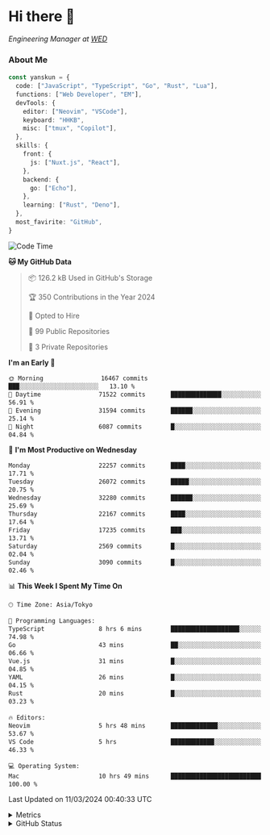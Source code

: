# Hi there&nbsp;:wave:

<!-- ![Alt text](https://spotify-recently-played-readme.vercel.app/api?user=31kynbuubkiu3r4qh4hjuaglhfay) -->

_Engineering Manager at [WED](https://github.com/wedinc)_

### About Me

```ts
const yanskun = {
  code: ["JavaScript", "TypeScript", "Go", "Rust", "Lua"],
  functions: ["Web Developer", "EM"],
  devTools: {
    editor: ["Neovim", "VSCode"],
    keyboard: "HHKB",
    misc: ["tmux", "Copilot"],
  },
  skills: {
    front: {
      js: ["Nuxt.js", "React"],
    },
    backend: {
      go: ["Echo"],
    },
    learning: ["Rust", "Deno"],
  },
  most_favirite: "GitHub",
}
```

<!--START_SECTION:waka-->
![Code Time](http://img.shields.io/badge/Code%20Time-733%20hrs%2014%20mins-blue)

**🐱 My GitHub Data** 

> 📦 126.2 kB Used in GitHub's Storage 
 > 
> 🏆 350 Contributions in the Year 2024
 > 
> 💼 Opted to Hire
 > 
> 📜 99 Public Repositories 
 > 
> 🔑 3 Private Repositories 
 > 
**I'm an Early 🐤** 

```text
🌞 Morning                16467 commits       ███░░░░░░░░░░░░░░░░░░░░░░   13.10 % 
🌆 Daytime                71522 commits       ██████████████░░░░░░░░░░░   56.91 % 
🌃 Evening                31594 commits       ██████░░░░░░░░░░░░░░░░░░░   25.14 % 
🌙 Night                  6087 commits        █░░░░░░░░░░░░░░░░░░░░░░░░   04.84 % 
```
📅 **I'm Most Productive on Wednesday** 

```text
Monday                   22257 commits       ████░░░░░░░░░░░░░░░░░░░░░   17.71 % 
Tuesday                  26072 commits       █████░░░░░░░░░░░░░░░░░░░░   20.75 % 
Wednesday                32280 commits       ██████░░░░░░░░░░░░░░░░░░░   25.69 % 
Thursday                 22167 commits       ████░░░░░░░░░░░░░░░░░░░░░   17.64 % 
Friday                   17235 commits       ███░░░░░░░░░░░░░░░░░░░░░░   13.71 % 
Saturday                 2569 commits        █░░░░░░░░░░░░░░░░░░░░░░░░   02.04 % 
Sunday                   3090 commits        █░░░░░░░░░░░░░░░░░░░░░░░░   02.46 % 
```


📊 **This Week I Spent My Time On** 

```text
🕑︎ Time Zone: Asia/Tokyo

💬 Programming Languages: 
TypeScript               8 hrs 6 mins        ███████████████████░░░░░░   74.98 % 
Go                       43 mins             ██░░░░░░░░░░░░░░░░░░░░░░░   06.66 % 
Vue.js                   31 mins             █░░░░░░░░░░░░░░░░░░░░░░░░   04.85 % 
YAML                     26 mins             █░░░░░░░░░░░░░░░░░░░░░░░░   04.15 % 
Rust                     20 mins             █░░░░░░░░░░░░░░░░░░░░░░░░   03.23 % 

🔥 Editors: 
Neovim                   5 hrs 48 mins       █████████████░░░░░░░░░░░░   53.67 % 
VS Code                  5 hrs               ████████████░░░░░░░░░░░░░   46.33 % 

💻 Operating System: 
Mac                      10 hrs 49 mins      █████████████████████████   100.00 % 
```


 Last Updated on 11/03/2024 00:40:33 UTC
<!--END_SECTION:waka-->

<details>
  <summary>Metrics</summary>
  <img src="https://github.com/yanskun/yanskun/blob/main/github-metrics.svg" alt="Metrics">
</details>

<details>
  <summary>GitHub Status</summary>
  <picture>
    <source media="(prefers-color-scheme: dark)" srcset="https://raw.githubusercontent.com/yanskun/yanskun/master/profile-summary-card-output/nord_dark/0-profile-details.svg">
   <img src="https://raw.githubusercontent.com/yanskun/yanskun/master/profile-summary-card-output/default/0-profile-details.svg">
  </picture>
  <br>
  <picture>
    <source media="(prefers-color-scheme: dark)" srcset="https://raw.githubusercontent.com/yanskun/yanskun/master/profile-summary-card-output/nord_dark/1-repos-per-language.svg">
   <img src="https://raw.githubusercontent.com/yanskun/yanskun/master/profile-summary-card-output/default/1-repos-per-language.svg">
  </picture>
  <picture>
    <source media="(prefers-color-scheme: dark)" srcset="https://raw.githubusercontent.com/yanskun/yanskun/master/profile-summary-card-output/nord_dark/2-most-commit-language.svg">
   <img src="https://raw.githubusercontent.com/yanskun/yanskun/master/profile-summary-card-output/default/2-most-commit-language.svg">
  </picture>
  <br>
  <picture>
    <source media="(prefers-color-scheme: dark)" srcset="https://raw.githubusercontent.com/yanskun/yanskun/master/profile-summary-card-output/nord_dark/3-stats.svg">
   <img src="https://raw.githubusercontent.com/yanskun/yanskun/master/profile-summary-card-output/default/3-stats.svg">
  </picture>
  <picture>
    <source media="(prefers-color-scheme: dark)" srcset="https://raw.githubusercontent.com/yanskun/yanskun/master/profile-summary-card-output/nord_dark/4-productive-time.svg">
   <img src="https://raw.githubusercontent.com/yanskun/yanskun/master/profile-summary-card-output/default/4-productive-time.svg">
  </picture>
</details>
